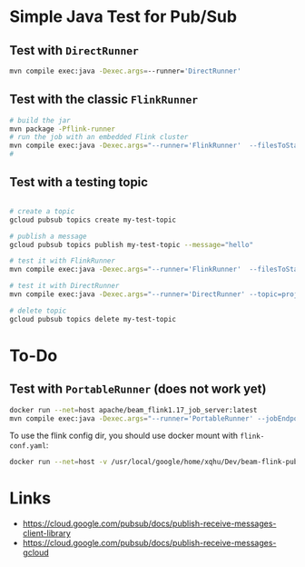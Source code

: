 # Simple Java Test for Pub/Sub

## Test with `DirectRunner`
```bash
mvn compile exec:java -Dexec.args=--runner='DirectRunner'
```

## Test with the classic `FlinkRunner`

```bash
# build the jar
mvn package -Pflink-runner
# run the job with an embedded Flink cluster
mvn compile exec:java -Dexec.args="--runner='FlinkRunner'  --filesToStage=target/beam-flink-pubsub-1-jar-with-dependencies.jar" 
# 
```

## Test with a testing topic

```bash

# create a topic
gcloud pubsub topics create my-test-topic

# publish a message
gcloud pubsub topics publish my-test-topic --message="hello"

# test it with FlinkRunner
mvn compile exec:java -Dexec.args="--runner='FlinkRunner'  --filesToStage=target/beam-flink-pubsub-1-jar-with-dependencies.jar --topic=projects/manav-jit-test/topics/my-test-topic" 

# test it with DirectRunner
mvn compile exec:java -Dexec.args="--runner='DirectRunner' --topic=projects/manav-jit-test/topics/my-test-topic"

# delete topic
gcloud pubsub topics delete my-test-topic
```

# To-Do

## Test with `PortableRunner` (does not work yet)
```bash
docker run --net=host apache/beam_flink1.17_job_server:latest
mvn compile exec:java -Dexec.args="--runner='PortableRunner' --jobEndpoint=localhost:8099 --defaultEnvironmentType='LOOPBACK'  --streaming"
```

To use the flink config dir, you should use docker mount with `flink-conf.yaml`:
```bash
docker run --net=host -v /usr/local/google/home/xqhu/Dev/beam-flink-pubsub:/var/tmp apache/beam_flink1.16_job_server:latest --flink-conf-dir=/var/tmp
```

# Links

* https://cloud.google.com/pubsub/docs/publish-receive-messages-client-library
* https://cloud.google.com/pubsub/docs/publish-receive-messages-gcloud